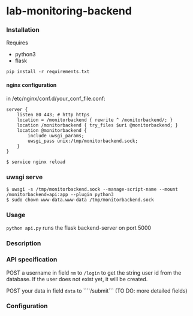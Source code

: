 # lab-monitoring-backend


### Installation

Requires
* python3
* flask

```pip install -r requirements.txt```

#### nginx configuration

in /etc/nginx/conf.d/your_conf_file.conf:
```
server {
    listen 80 443; # http https
    location = /monitorbackend { rewrite ^ /monitorbackend/; }
    location /monitorbackend { try_files $uri @monitorbackend; }
    location @monitorbackend {
        include uwsgi_params;
        uwsgi_pass unix:/tmp/monitorbackend.sock;
    }
}

$ service nginx reload
```


### uwsgi serve

```
$ uwsgi -s /tmp/monitorbackend.sock --manage-script-name --mount /monitorbackend=api:app --plugin python3
$ sudo chown www-data.www-data /tmp/monitorbackend.sock
```

### Usage

```python api.py``` runs the flask backend-server on port 5000

### Description

### API specification

POST a username in field ```nm``` to ```/login``` to get the string user id from the database. If the user does not exist yet, it will be created.

POST your data in field ```data``` to ````/submit``` (TO DO: more detailed fields)

### Configuration
